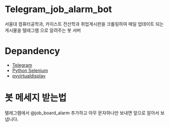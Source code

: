 # Telegram_job_alarm_bot
서울대 컴퓨터공학과, 카이스트 전산학과 취업게시판을 크롤링하여 매일 업데이트 되는 게시물을 텔레그램 으로 알려주는 봇 서버

# Depandency
* [Telegram](http://github.com/python-telegram-bot/python-telegram-bot)
* [Python Selenium](http://selenium-python.readthedocs.io/)
* [pyvirtualdisplay](https://pypi.python.org/pypi/PyVirtualDisplay)

# 봇 메세지 받는법
텔레그램에서 @job_board_alarm 추가하고 아무 문자하나만 보내면 앞으로 알아서 보냅니다.
